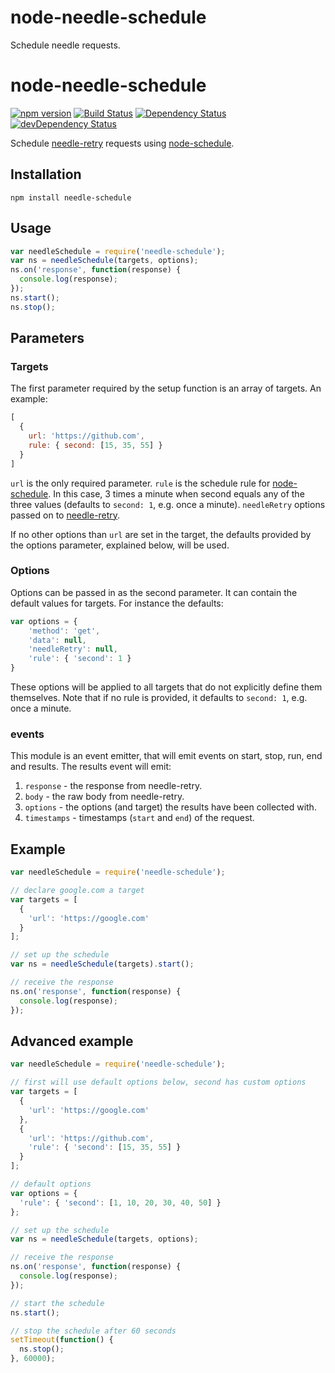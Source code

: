 # node-needle-schedule
Schedule needle requests.

# node-needle-schedule
[![npm version](http://img.shields.io/npm/v/needle-schedule.svg)](https://www.npmjs.org/package/needle-schedule)
[![Build Status](http://img.shields.io/travis/alexlangberg/node-needle-schedule.svg)](https://travis-ci.org/alexlangberg/node-needle-schedule)
[![Dependency Status](https://david-dm.org/alexlangberg/node-needle-schedule.svg)](https://david-dm.org/alexlangberg/node-needle-schedule)
[![devDependency Status](https://david-dm.org/alexlangberg/node-needle-schedule/dev-status.svg)](https://david-dm.org/alexlangberg/node-needle-schedule#info=devDependencies)

Schedule [needle-retry](https://www.npmjs.org/package/needle-retry) requests using [node-schedule](https://www.npmjs.org/package/node-schedule).

## Installation
```
npm install needle-schedule
```

## Usage

```javascript
var needleSchedule = require('needle-schedule');
var ns = needleSchedule(targets, options);
ns.on('response', function(response) {
  console.log(response);
});
ns.start();
ns.stop();
```

## Parameters

### Targets
The first parameter required by the setup function is an array of targets. An example:
```javascript
[
  {
    url: 'https://github.com',
    rule: { second: [15, 35, 55] }
  }
]
```

```url``` is the only required parameter.
```rule``` is the schedule rule for [node-schedule](https://www.npmjs.org/package/node-schedule). In this case, 3 times a minute when second equals any of the three values (defaults to ```second: 1```, e.g. once a minute).
```needleRetry``` options passed on to [needle-retry](https://www.npmjs.org/package/needle-retry).

If no other options than ```url``` are set in the target, the defaults provided by the options parameter, explained below, will be used.

### Options
Options can be passed in as the second parameter. It can contain the default values for targets. For instance the defaults:

```javascript
var options = {
    'method': 'get',
    'data': null,
    'needleRetry': null,
    'rule': { 'second': 1 }
}
```

These options will be applied to all targets that do not explicitly define them themselves. Note that if no rule is provided, it defaults to ```second: 1```, e.g. once a minute.

### events
This module is an event emitter, that will emit events on start, stop, run, end and results. The results event will emit:

1. ```response``` - the response from needle-retry.
4. ```body``` - the raw body from needle-retry.
2. ```options``` - the options (and target) the results have been collected with.
3. ```timestamps``` - timestamps (```start``` and ```end```) of the request.

## Example
```javascript
var needleSchedule = require('needle-schedule');

// declare google.com a target
var targets = [
  {
    'url': 'https://google.com'
  }
];

// set up the schedule
var ns = needleSchedule(targets).start();

// receive the response
ns.on('response', function(response) {
  console.log(response);
});
```

## Advanced example
```javascript
var needleSchedule = require('needle-schedule');

// first will use default options below, second has custom options
var targets = [
  {
    'url': 'https://google.com'
  },
  {
    'url': 'https://github.com',
    'rule': { 'second': [15, 35, 55] }
  }
];

// default options
var options = {
  'rule': { 'second': [1, 10, 20, 30, 40, 50] }
};

// set up the schedule
var ns = needleSchedule(targets, options);

// receive the response
ns.on('response', function(response) {
  console.log(response);
});

// start the schedule
ns.start();

// stop the schedule after 60 seconds
setTimeout(function() {
  ns.stop();
}, 60000);
```
